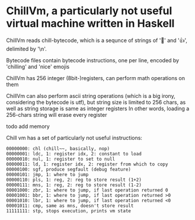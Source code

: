 # ChillVm, a particularly not useful virtual machine written in Haskell 

ChillVm reads chill-bytecode, which is a sequnce of strings of '🤙' and '👍', delimited by '\n'.

Bytecode files contain bytecode instructions, one per line, encoded by 'chilling' and 'nice' emojis


ChillVm has 256 integer (8bit-)registers, can perform math operations on them

ChillVm can also perform ascii string operations (which is a big irony, considering the bytecode is utf),
but string size is limited to 256 chars, as well as string storage is same as integer registers
In other words, loading a 256-chars string will erase every register

todo add memory

Chill vm has a set of particularly not useful instructions:

```
00000000: chl (chill~~, basically, nop)
00000001: ldc, 1: register idx, 2: constant to load
00000010: nul, 1: register to set to null
00000011: ld, 1: register idx, 2: register from which to copy
00000100: sgf, produce segfault (debug feature)
00000101: jmp, 1: where to jump
00000110: pls, 1: reg, 2: reg to store result (1+2)
00000111: mns, 1: reg, 2: reg to store result (1-2)
00001000: zbr, 1: where to jump, if last operation returned 0
00001001: bbr, 1: where to jump, if last operation returned >0
00001010: lbr, 1: where to jump, if last operation returned <0
00001011: cmp, same as mns, doesn't store result
11111111: stp, stops execution, prints vm state
```

